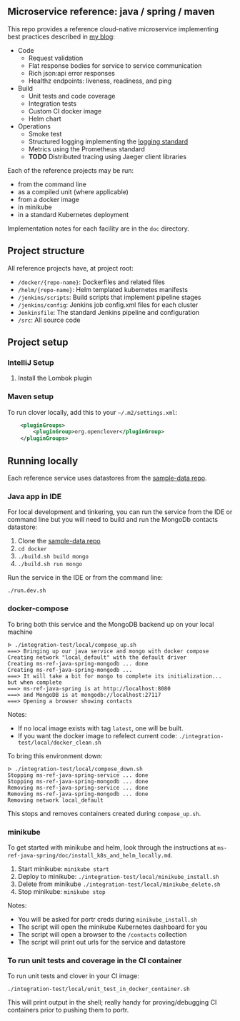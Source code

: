 ## Microservice reference: java / spring / maven

This repo provides a reference cloud-native microservice implementing best practices described in [my blog](http://stevetarver.github.io/):

* Code
    * Request validation
    * Flat response bodies for service to service communication
    * Rich json:api error responses
    * Healthz endpoints: liveness, readiness, and ping
* Build
    * Unit tests and code coverage
    * Integration tests
    * Custom CI docker image
    * Helm chart
* Operations
    * Smoke test
    * Structured logging implementing the [logging standard](https://github.com/CenturyLinkCloud/pl-cloud-infrastructure/wiki/Standard:-Logging)
    * Metrics using the Prometheus standard
    * **TODO** Distributed tracing using Jaeger client libraries

Each of the reference projects may be run:

* from the command line
* as a compiled unit (where applicable)
* from a docker image
* in minikube
* in a standard Kubernetes deployment

Implementation notes for each facility are in the `doc` directory.

## Project structure

All reference projects have, at project root:

* `/docker/{repo-name}`: Dockerfiles and related files
* `/helm/{repo-name}`: Helm templated kubernetes manifests
* `/jenkins/scripts`: Build scripts that implement pipeline stages
* `/jenkins/config`: Jenkins job config.xml files for each cluster
* `Jenkinsfile`: The standard Jenkins pipeline and configuration
* `/src`: All source code

## Project setup

### IntelliJ Setup

1. Install the Lombok plugin

### Maven setup

To run clover locally, add this to your `~/.m2/settings.xml`:

```xml
    <pluginGroups>
        <pluginGroup>org.openclover</pluginGroup>
    </pluginGroups>
```

## Running locally

Each reference service uses datastores from the [sample-data repo](https://github.com/stevetarver/sample-data).

### Java app in IDE

For local development and tinkering, you can run the service from the IDE or command line but you will need to build and run the MongoDb contacts datastore:

1. Clone the [sample-data repo](https://github.com/stevetarver/sample-data)
1. `cd docker`
1. `./build.sh build mongo`
1. `./build.sh run mongo`

Run the service in the IDE or from the command line:

```
./run.dev.sh
```

### docker-compose

To bring both this service and the MongoDB backend up on your local machine

```
ᐅ ./integration-test/local/compose_up.sh
===> Bringing up our java service and mongo with docker compose
Creating network "local_default" with the default driver
Creating ms-ref-java-spring-mongodb ... done
Creating ms-ref-java-spring-mongodb ...
===> It will take a bit for mongo to complete its initialization... but when complete
===> ms-ref-java-spring is at http://localhost:8080
===> and MongoDB is at mongodb://localhost:27117
===> Opening a browser showing contacts
```

Notes:

* If no local image exists with tag `latest`, one will be built.
* If you want the docker image to refelect current code: `./integration-test/local/docker_clean.sh`

To bring this environment down:

```
ᐅ ./integration-test/local/compose_down.sh
Stopping ms-ref-java-spring-service ... done
Stopping ms-ref-java-spring-mongodb ... done
Removing ms-ref-java-spring-service ... done
Removing ms-ref-java-spring-mongodb ... done
Removing network local_default
```

This stops and removes containers created during `compose_up.sh`.

### minikube

To get started with minikube and helm, look through the instructions at `ms-ref-java-spring/doc/install_k8s_and_helm_locally.md`.

1. Start minikube: `minikube start`
1. Deploy to minikube: `./integration-test/local/minikube_install.sh`
4. Delete from minikube `./integration-test/local/minikube_delete.sh`
1. Stop minikube: `minikube stop`

Notes:

* You will be asked for portr creds during `minikube_install.sh`
* The script will open the minikube Kubernetes dashboard for you
* The script will open a browser to the `/contacts` collection
* The script will print out urls for the service and datastore

### To run unit tests and coverage in the CI container

To run unit tests and clover in your CI image:

```
./integration-test/local/unit_test_in_docker_container.sh
```

This will print output in the shell; really handy for proving/debugging CI containers prior to pushing them to portr.


